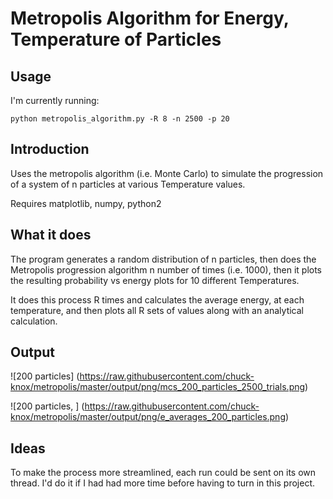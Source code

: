 # Metropolis Algorithm for Energy, Temperature of Particles

## Usage

I'm currently running:

    python metropolis_algorithm.py -R 8 -n 2500 -p 20


## Introduction

Uses the metropolis algorithm (i.e. Monte Carlo) to simulate the progression of a system of n particles at various Temperature values.

Requires matplotlib, numpy, python2

## What it does

The program generates a random distribution of n particles, then does the Metropolis progression algorithm n number of times (i.e. 1000), then it plots the resulting probability vs energy plots for 10 different Temperatures.

It does this process R times and calculates the average energy, at each temperature, and then plots all R sets of  values along with an analytical calculation.

## Output

![200 particles] (https://raw.githubusercontent.com/chuck-knox/metropolis/master/output/png/mcs_200_particles_2500_trials.png)

![200 particles, <E>] (https://raw.githubusercontent.com/chuck-knox/metropolis/master/output/png/e_averages_200_particles.png)


## Ideas

To make the process more streamlined, each run could be sent on its own thread. I'd do it if I had had more time before having to turn in this project.
